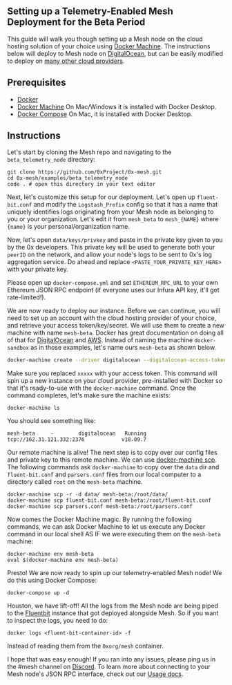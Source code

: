 ## Setting up a Telemetry-Enabled Mesh Deployment for the Beta Period

This guide will walk you though setting up a Mesh node on the cloud hosting solution of your choice using [Docker Machine](https://docs.docker.com/machine/). The instructions below will deploy to Mesh node on [DigitalOcean](https://www.digitalocean.com/), but can be easily modified to deploy on [many other cloud providers](https://docs.docker.com/machine/drivers/).

## Prerequisites

-   [Docker](https://www.docker.com/get-started)
-   [Docker Machine](https://docs.docker.com/machine/install-machine/) On Mac/Windows it is installed with Docker Desktop.
-   [Docker Compose](https://docs.docker.com/compose/install/) On Mac, it is installed with Docker Desktop.

## Instructions

Let's start by cloning the Mesh repo and navigating to the `beta_telemetry_node` directory:

```
git clone https://github.com/0xProject/0x-mesh.git
cd 0x-mesh/examples/beta_telemetry_node
code . # open this directory in your text editor
```

Next, let's customize this setup for our deployment. Let's open up `fluent-bit.conf` and modify the `Logstash_Prefix` config so that it has a name that uniquely identifies logs originating from your Mesh node as belonging to you or your organization. Let's edit it from `mesh_beta` to `mesh_{NAME}` where `{name}` is your personal/organization name.

Now, let's open `data/keys/privkey` and paste in the private key given to you by the 0x developers. This private key will be used to generate both your `peerID` on the network, and allow your node's logs to be sent to 0x's log aggregation service. Do ahead and replace `<PASTE_YOUR_PRIVATE_KEY_HERE>` with your private key.

Please open up `docker-compose.yml` and set `ETHEREUM_RPC_URL` to your own Ethereum JSON RPC endpoint (if everyone uses our Infura API key, it'll get rate-limited!).

We are now ready to deploy our instance. Before we can continue, you will need to set up an account with the cloud hosting provider of your choice, and retrieve your access token/key/secret. We will use them to create a new machine with name `mesh-beta`. Docker has great documentation on doing all of that for [DigitalOcean](https://docs.docker.com/machine/examples/ocean/) and [AWS](https://docs.docker.com/machine/examples/aws/). Instead of naming the machine `docker-sandbox` as in those examples, let's name ours `mesh-beta` as shown below.

```bash
docker-machine create --driver digitalocean --digitalocean-access-token xxxxx mesh-beta
```

Make sure you replaced `xxxxx` with your access token. This command will spin up a new instance on your cloud provider, pre-installed with Docker so that it's ready-to-use with the `docker-machine` command. Once the command completes, let's make sure the machine exists:

```
docker-machine ls
```

You should see something like:

```
mesh-beta     -        digitalocean   Running   tcp://162.31.121.332:2376            v18.09.7
```

Our remote machine is alive! The next step is to copy over our config files and private key to this remote machine. We can use [docker-machine scp](https://docs.docker.com/machine/reference/scp/). The following commands ask `docker-machine` to copy over the `data` dir and `fluent-bit.conf` and `parsers.conf` files from our local computer to a directory called `root` on the `mesh-beta` machine.

```
docker-machine scp -r -d data/ mesh-beta:/root/data/
docker-machine scp fluent-bit.conf mesh-beta:/root/fluent-bit.conf
docker-machine scp parsers.conf mesh-beta:/root/parsers.conf
```

Now comes the Docker Machine magic. By running the following commands, we can ask Docker Machine to let us execute any Docker command in our local shell AS IF we were executing them on the `mesh-beta` machine:

```
docker-machine env mesh-beta
eval $(docker-machine env mesh-beta)
```

Presto! We are now ready to spin up our telemetry-enabled Mesh node! We do this using Docker Compose:

```
docker-compose up -d
```

Houston, we have lift-off! All the logs from the Mesh node are being piped to the [Fluentbit](https://fluentbit.io/) instance that got deployed alongside Mesh. So if you want to inspect the logs, you need to do:

```
docker logs <fluent-bit-container-id> -f
```

Instead of reading them from the `0xorg/mesh` container.

I hope that was easy enough! If you ran into any issues, please ping us in the #mesh channel on [Discord](https://discord.gg/HF7fHwk). To learn more about connecting to your Mesh node's JSON RPC interface, check out our [Usage docs](USAGE.md).
